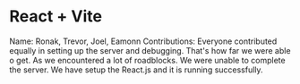 # React + Vite

Name: Ronak, Trevor, Joel, Eamonn
Contributions:
Everyone contributed equally in setting up the server and debugging. That's how far we were able o get.
As we encountered a lot of roadblocks.
We were unable to complete the server. We have setup the React.js and it is running successfully.